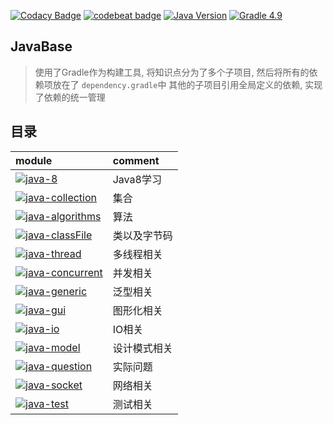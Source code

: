 [![Codacy Badge](https://api.codacy.com/project/badge/Grade/15633fc25b1e40c7bcd4dc963487e0be)](https://www.codacy.com/app/Kuangcp/JavaBase?utm_source=github.com&amp;utm_medium=referral&amp;utm_content=Kuangcp/JavaBase&amp;utm_campaign=Badge_Grade)
[![codebeat badge](https://codebeat.co/badges/9145f9a8-a1aa-4c67-bb2b-f9dd12e924d4)](https://codebeat.co/projects/github-com-kuangcp-javabase-master)
[![Java Version](https://img.shields.io/badge/Java-JRE%208-red.svg)](https://www.java.com/zh_CN/download/)
[![Gradle 4.9](https://img.shields.io/badge/Gradle-4.9-green.svg)](https://docs.gradle.org/4.9/userguide/userguide.html)

## JavaBase 
> 使用了Gradle作为构建工具, 将知识点分为了多个子项目, 然后将所有的依赖项放在了 `dependency.gradle`中
> 其他的子项目引用全局定义的依赖, 实现了依赖的统一管理

## 目录

| module | comment |
|:----|:----|
| [![java-8](https://img.shields.io/badge/Java-8-blue.svg)](/java-8)                           | Java8学习
| [![java-collection](https://img.shields.io/badge/java-collection-blue.svg)](/java-collection)| 集合
| [![java-algorithms](https://img.shields.io/badge/Java-algorithms-blue.svg)](/java-algorithms)| 算法
| [![java-classFile](https://img.shields.io/badge/java-classfile-blue.svg)](/java-classfile)| 类以及字节码
| [![java-thread](https://img.shields.io/badge/java-thread-blue.svg)](/java-thread)| 多线程相关
| [![java-concurrent](https://img.shields.io/badge/java-concurrents-blue.svg)](/java-concurrents)| 并发相关
| [![java-generic](https://img.shields.io/badge/java-generic-blue.svg)](/java-generic)| 泛型相关
| [![java-gui](https://img.shields.io/badge/java-gui-blue.svg)](/java-gui)| 图形化相关
| [![java-io](https://img.shields.io/badge/java-io-blue.svg)](/java-io)| IO相关
| [![java-model](https://img.shields.io/badge/java-model-blue.svg)](/java-model)| 设计模式相关
| [![java-question](https://img.shields.io/badge/java-question-blue.svg)](/java-question)| 实际问题
| [![java-socket](https://img.shields.io/badge/java-socket-blue.svg)](/java-socket)| 网络相关
| [![java-test](https://img.shields.io/badge/java-test-blue.svg)](/java-test)| 测试相关
